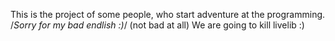 This is the projeсt of some people, who start adventure at the programming.
/*Sorry for my bad endlish :)*/ (not bad at all)
We are going to kill livelib :)
